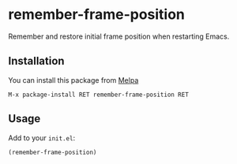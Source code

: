 # remember-frame-position

Remember and restore initial frame position when restarting Emacs.

## Installation

You can install this package from [Melpa][]

```
M-x package-install RET remember-frame-position RET
```

## Usage

Add to your `init.el`:

```elisp
(remember-frame-position)
```

[Melpa]: http://melpa.milkbox.net/
